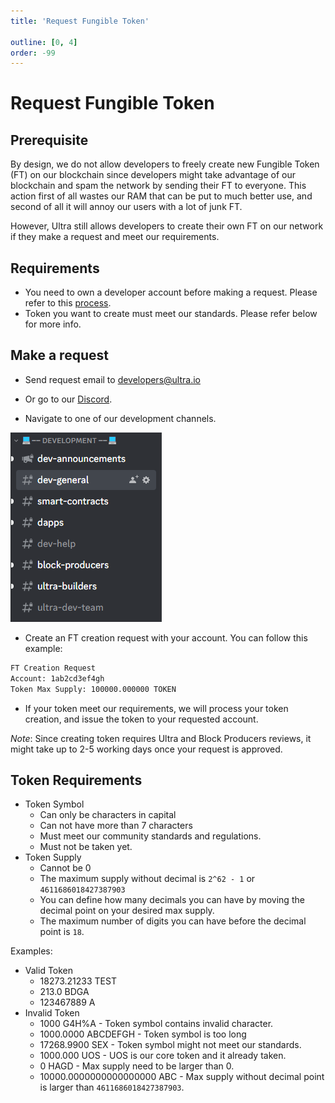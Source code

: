 ```yaml
---
title: 'Request Fungible Token'

outline: [0, 4]
order: -99
---
```


# Request Fungible Token

## Prerequisite

By design, we do not allow developers to freely create new Fungible Token (FT) on our blockchain since developers might take advantage of our blockchain and spam the network by sending their FT to everyone. This action first of all wastes our RAM that can be put to much better use, and second of all it will annoy our users with a lot of junk FT.

However, Ultra still allows developers to create their own FT on our network if they make a request and meet our requirements.

## Requirements

-   You need to own a developer account before making a request. Please refer to this [process](../../blockchain/general/tools/cleos.md#creating-an-account).
-   Token you want to create must meet our standards. Please refer below for more info.

## Make a request

-   Send request email to [developers@ultra.io](developers@ultra.io)

-   Or go to our [Discord](https://discord.com/invite/mkfkJexbV3).

-   Navigate to one of our development channels.

![](/images/discord-dev-channels.png)

-   Create an FT creation request with your account. You can follow this example:

```sh
FT Creation Request
Account: 1ab2cd3ef4gh
Token Max Supply: 100000.000000 TOKEN
```

-   If your token meet our requirements, we will process your token creation, and issue the token to your requested account.

_Note_: Since creating token requires Ultra and Block Producers reviews, it might take up to 2-5 working days once your request is approved.

## Token Requirements

-   Token Symbol
    -   Can only be characters in capital
    -   Can not have more than 7 characters
    -   Must meet our community standards and regulations.
    -   Must not be taken yet.
-   Token Supply
    -   Cannot be 0
    -   The maximum supply without decimal is `2^62 - 1` or `4611686018427387903`
    -   You can define how many decimals you can have by moving the decimal point on your desired max supply.
    -   The maximum number of digits you can have before the decimal point is `18`.

Examples:

-   Valid Token
    -   18273.21233 TEST
    -   213.0 BDGA
    -   123467889 A
-   Invalid Token
    -   1000 G4H%A - Token symbol contains invalid character.
    -   1000.0000 ABCDEFGH - Token symbol is too long
    -   17268.9900 SEX - Token symbol might not meet our standards.
    -   1000.000 UOS - UOS is our core token and it already taken.
    -   0 HAGD - Max supply need to be larger than 0.
    -   10000.0000000000000000 ABC - Max supply without decimal point is larger than `4611686018427387903`.
